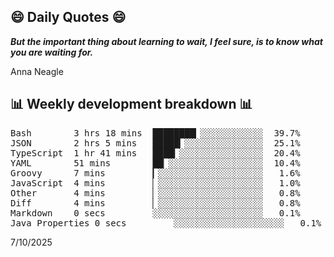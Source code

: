 ## 😄 Daily Quotes 😄

_**But the important thing about learning to wait, I feel sure, is to know what you are waiting for.**_

Anna Neagle



## 📊 Weekly development breakdown 📊

<pre>Bash        3 hrs 18 mins  ████████▎░░░░░░░░░░░░  39.7%
JSON        2 hrs 5 mins   █████▎░░░░░░░░░░░░░░░  25.1%
TypeScript  1 hr 41 mins   ████▎░░░░░░░░░░░░░░░░  20.4%
YAML        51 mins        ██▏░░░░░░░░░░░░░░░░░░  10.4%
Groovy      7 mins         ▎░░░░░░░░░░░░░░░░░░░░   1.6%
JavaScript  4 mins         ▏░░░░░░░░░░░░░░░░░░░░   1.0%
Other       4 mins         ▏░░░░░░░░░░░░░░░░░░░░   0.8%
Diff        4 mins         ▏░░░░░░░░░░░░░░░░░░░░   0.8%
Markdown    0 secs         ░░░░░░░░░░░░░░░░░░░░░   0.1%
Java Properties 0 secs         ░░░░░░░░░░░░░░░░░░░░░   0.1%</pre>

7/10/2025